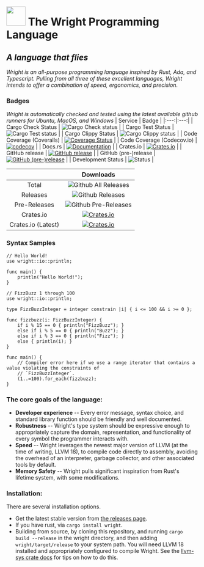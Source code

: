 # <img src="https://github.com/vcfxb/wright-lang/blob/main/pages/static/assets/white_logo.png?raw=true" height=50 /> The Wright Programming Language
## *A language that flies*

*Wright is an all-purpose programming language inspired by Rust, Ada, and Typescript. 
Pulling from all three of these excellent languages, Wright intends to offer a combination of speed, ergonomics, and precision.*

### Badges
*Wright is automatically checked and tested using the latest available github runners for Ubuntu, MacOS, and Windows*
| Service | Badge |
|:---:|:---:|
| Cargo Check Status | ![Cargo Check status](https://github.com/vcfxb/wright-lang/actions/workflows/cargo-check.yml/badge.svg?branch=main) |
| Cargo Test Status | ![Cargo Test status](https://github.com/vcfxb/wright-lang/actions/workflows/cargo-test.yml/badge.svg?branch=main) |
| Cargo Clippy Status | ![Cargo Clippy status](https://github.com/vcfxb/wright-lang/actions/workflows/cargo-clippy.yml/badge.svg?branch=main) |
| Code Coverage (Coveralls) | [![Coverage Status](https://coveralls.io/repos/github/vcfxb/wright-lang/badge.svg?branch=main)](https://coveralls.io/github/vcfxb/wright-lang?branch=main) |
| Code Coverage (Codecov.io) | [![codecov](https://codecov.io/github/vcfxb/wright-lang/branch/main/graph/badge.svg?token=HO07JEYMIH)](https://codecov.io/github/vcfxb/wright-lang/commits?branch=main) |
| Docs.rs | [![Documentation](https://docs.rs/wright/badge.svg)](https://docs.rs/wright) |
| Crates.io | [![Crates.io](https://img.shields.io/crates/v/wright.svg)](https://crates.io/crates/wright) |
| GitHub release | [![GitHub release](https://img.shields.io/github/release/vcfxb/wright-lang.svg)](https://github.com/vcfxb/wright-lang/releases) |
| GitHub (pre-)release | [![GitHub (pre-)release](https://img.shields.io/github/release/vcfxb/wright-lang/all.svg)](https://github.com/vcfxb/wright-lang/releases) |
| Development Status | ![Status](https://img.shields.io/badge/status-actively--developed-green.svg) |

<!-- On `kill_cache=1` above: https://github.com/lemurheavy/coveralls-public/issues/1065#issuecomment-435494495 -->

|  | Downloads|
|:---:|:---:|
| Total |![Github All Releases](https://img.shields.io/github/downloads/vcfxb/wright-lang/total.svg) |
| Releases | ![Github Releases](https://img.shields.io/github/downloads/vcfxb/wright-lang/latest/total.svg) |
| Pre-Releases| ![Github Pre-Releases](https://img.shields.io/github/downloads-pre/vcfxb/wright-lang/latest/total.svg) |
| Crates.io | [![Crates.io](https://img.shields.io/crates/d/wright.svg)](https://crates.io/crates/wright) |
| Crates.io (Latest) | [![Crates.io](https://img.shields.io/crates/dv/wright.svg)](https://crates.io/crates/wright/0.9.2) |

### Syntax Samples
```
// Hello World! 
use wright::io::println;

func main() {
    println("Hello World!");
}
```

```
// FizzBuzz 1 through 100
use wright::io::println;

type FizzBuzzInteger = integer constrain |i| { i <= 100 && i >= 0 };

func fizzbuzz(i: FizzBuzzInteger) {
    if i % 15 == 0 { println("FizzBuzz"); }
    else if i % 5 == 0 { println("Buzz"); }
    else if i % 3 == 0 { println("Fizz"); }
    else { println(i); }
}

func main() {
    // Compiler error here if we use a range iterator that contains a value violating the constraints of 
    // `FizzBuzzInteger`. 
    (1..=100).for_each(fizzbuzz);
}
```

### The core goals of the language:
* __Developer experience__ -- Every error message, syntax choice, and standard library function should be friendly and well
    documented.
* __Robustness__ -- Wright's type system should be expressive enough to appropriately capture the domain, representation, 
    and functionality of every symbol the programmer interacts with. 
* __Speed__ -- Wright leverages the newest major version of LLVM (at the time of writing, LLVM 18), to compile code 
    directly to assembly, avoiding the overhead of an interpreter, garbage collector, and other associated tools 
    by default. 
* __Memory Safety__ -- Wright pulls significant inspiration from Rust's lifetime system, with some modifications. 

### Installation:
There are several installation options.
- Get the latest stable version from [the releases page](https://github.com/vcfxb/wright-lang/releases).
- If you have rust, via `cargo install wright`.
- Building from source, by cloning this repository, and running `cargo build --release` in the wright directory, and 
    then adding `wright/target/release` to your system path. You will need LLVM 18 installed and appropriately 
    configured to compile Wright. See the [llvm-sys crate docs](https://crates.io/crates/llvm-sys) for tips on how to do 
    this.
